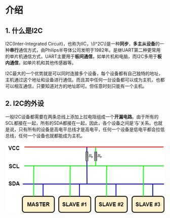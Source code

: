# 介绍

## 1. 什么是I2C

I2C(Inter-Integrated Circuit)，也称为IIC，\\(I^2C\\)是一种**同步**，**多主从设备**的一种**串行**通信方式，由Philips半导体公司发明于1982年。是继UART第二种更常用的单片机通信方式，UART主要用于**板间通信**，如单片机和电脑，而I2C多用于**板内通信**，如单片机和其他传感器等。

I2C最大的一个优势就是可以同时连接多个设备，每个设备都有自己独特的地址，主机通过这个地址和设备进行通信。而且其中任何一台设备都可以成为主机，也都可以相互通信，只要知道对方的地址即可。但任意时刻只能有一个主机。

## 2. I2C的外设

一般I2C设备都需要在两条总线上添加上拉电阻组成一个**开漏电路**。由于所有的SCL都接在一起，所有的SDA都接在一起，因此，各个设备之间是‘与’关系。也就是说，只有所有的设备是高电平总线才是高电平，任何一个设备是低电平都会拉低总线，任何一个设备也就都能成为主机。

![I2C Bus](../../../../images/通信专题/串行通信/I2C/3.3.0-1.png)

